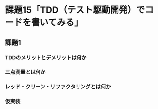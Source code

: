 # 課題15「TDD（テスト駆動開発）でコードを書いてみる」

<!-- START doctoc -->
<!-- END doctoc -->

## 課題1

### TDDのメリットとデメリットは何か

### 三点測量とは何か

### レッド・クリーン・リファクタリングとは何か

### 仮実装


